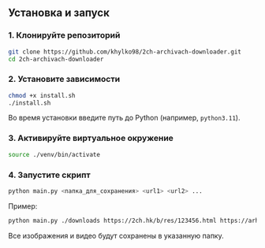 ## Установка и запуск

### 1. Клонируйте репозиторий
```bash
git clone https://github.com/khylko98/2ch-archivach-downloader.git
cd 2ch-archivach-downloader
```

### 2. Установите зависимости
```bash
chmod +x install.sh
./install.sh
```

Во время установки введите путь до Python (например, `python3.11`).

### 3. Активируйте виртуальное окружение
```bash
source ./venv/bin/activate
```

### 4. Запустите скрипт
```bash
python main.py <папка_для_сохранения> <url1> <url2> ...
```

Пример:
```bash
python main.py ./downloads https://2ch.hk/b/res/123456.html https://arhivach.top/thread/654321
```

Все изображения и видео будут сохранены в указанную папку.
